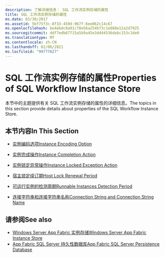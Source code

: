 ```yaml
---
description: 了解详细信息： SQL 工作流实例存储的属性
title: SQL 工作流实例存储的属性
ms.date: 03/30/2017
ms.assetid: 5bf75f3c-8f33-450d-967f-6ee862c14c67
ms.openlocfilehash: be4ebdc9a91c78e56a254bf3c1e868e12a2d7925
ms.sourcegitcommit: ddf7edb67715a5b9a45e3dd44536dabc153c1de0
ms.translationtype: MT
ms.contentlocale: zh-CN
ms.lasthandoff: 02/06/2021
ms.locfileid: "99777627"
---
```

# <a name="properties-of-sql-workflow-instance-store"></a><span data-ttu-id="bf7c7-103">SQL 工作流实例存储的属性</span><span class="sxs-lookup"><span data-stu-id="bf7c7-103">Properties of SQL Workflow Instance Store</span></span>

<span data-ttu-id="bf7c7-104">本节中的主题提供有关 SQL 工作流实例存储的属性的详细信息。</span><span class="sxs-lookup"><span data-stu-id="bf7c7-104">The topics in this section provide details about properties of the SQL Workflow Instance Store.</span></span>  
  
## <a name="in-this-section"></a><span data-ttu-id="bf7c7-105">本节内容</span><span class="sxs-lookup"><span data-stu-id="bf7c7-105">In This Section</span></span>  
  
- [<span data-ttu-id="bf7c7-106">实例编码选项</span><span class="sxs-lookup"><span data-stu-id="bf7c7-106">Instance Encoding Option</span></span>](instance-encoding-option.md)  
  
- [<span data-ttu-id="bf7c7-107">实例完成操作</span><span class="sxs-lookup"><span data-stu-id="bf7c7-107">Instance Completion Action</span></span>](instance-completion-action.md)  
  
- [<span data-ttu-id="bf7c7-108">实例锁定异常操作</span><span class="sxs-lookup"><span data-stu-id="bf7c7-108">Instance Locked Exception Action</span></span>](instance-locked-exception-action.md)  
  
- [<span data-ttu-id="bf7c7-109">宿主锁定续订期</span><span class="sxs-lookup"><span data-stu-id="bf7c7-109">Host Lock Renewal Period</span></span>](host-lock-renewal-period.md)  
  
- [<span data-ttu-id="bf7c7-110">可运行实例的检测周期</span><span class="sxs-lookup"><span data-stu-id="bf7c7-110">Runnable Instances Detection Period</span></span>](runnable-instances-detection-period.md)  
  
- [<span data-ttu-id="bf7c7-111">连接字符串和连接字符串名称</span><span class="sxs-lookup"><span data-stu-id="bf7c7-111">Connection String and Connection String Name</span></span>](connection-string-and-connection-string-name.md)  
  
## <a name="see-also"></a><span data-ttu-id="bf7c7-112">请参阅</span><span class="sxs-lookup"><span data-stu-id="bf7c7-112">See also</span></span>

- <span data-ttu-id="bf7c7-113">[Windows Server App Fabric 实例存储](/previous-versions/appfabric/ff383417(v=azure.10))</span><span class="sxs-lookup"><span data-stu-id="bf7c7-113">[Windows Server App Fabric Instance Store](/previous-versions/appfabric/ff383417(v=azure.10))</span></span>
- <span data-ttu-id="bf7c7-114">[App Fabric SQL Server 持久性数据库](/previous-versions/appfabric/ee790819(v=azure.10))</span><span class="sxs-lookup"><span data-stu-id="bf7c7-114">[App Fabric SQL Server Persistence Database](/previous-versions/appfabric/ee790819(v=azure.10))</span></span>
